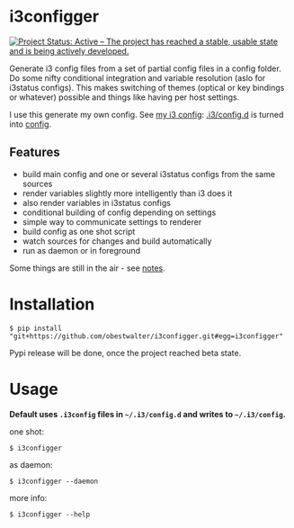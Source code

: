 # i3configger

[![Project Status: Active – The project has reached a stable, usable state and is being actively developed.](http://www.repostatus.org/badges/latest/wip.svg)](http://www.repostatus.org/#wip)

Generate i3 config files from a set of partial config files in a config folder. Do some nifty conditional integration and variable resolution (aslo for i3status configs). This makes switching of themes (optical or key bindings or whatever) possible and things like having per host settings.

I use this generate my own config. See [my i3 config](https://github.com/obestwalter/i3config): [.i3/config.d](https://github.com/obestwalter/i3config/tree/master/config.d) is turned into [config](https://github.com/obestwalter/i3config/tree/master/config).

##  Features

* build main config and one or several i3status configs from the same sources
* render variables slightly more intelligently than i3 does it
* also render variables in i3status configs
* conditional building of config depending on settings
* simple way to communicate settings to renderer
* build config as one shot script
* watch sources for changes and build automatically
* run as daemon or in foreground

Some things are still in the air - see [notes](notes.md).

# Installation

    $ pip install "git+https://github.com/obestwalter/i3configger.git#egg=i3configger"

Pypi release will be done, once the project reached beta state.

# Usage

**Default uses `.i3config` files in `~/.i3/config.d` and writes to `~/.i3/config`.**

one shot:

    $ i3configger

as daemon:

    $ i3configger --daemon

more info:

    $ i3configger --help
